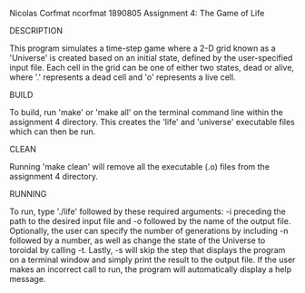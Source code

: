 Nicolas Corfmat
ncorfmat
1890805
Assignment 4: The Game of Life

DESCRIPTION

This program simulates a time-step game where a 2-D grid known as a 'Universe' is created based on an initial state, defined by the user-specified input file. Each cell in the grid can be one of either two states, dead or alive, where '.' represents a dead cell and 'o' represents a live cell.

BUILD

To build, run 'make' or 'make all' on the terminal command line within the assignment 4 directory. This creates the 'life' and 'universe' executable files which can then be run.

CLEAN

Running 'make clean' will remove all the executable (.o) files from the assignment 4 directory.

RUNNING

To run, type './life' followed by these required arguments: -i preceding the path to the desired input file and -o followed by the name of the output file. Optionally, the user can specify the number of generations by including -n followed by a number, as well as change the state of the Universe to toroidal by calling -t. Lastly, -s will skip the step that displays the program on a terminal window and simply print the result to the output file. If the user makes an incorrect call to run, the program will automatically display a help message.
